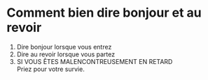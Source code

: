 # Comment bien dire bonjour et au revoir

1. Dire bonjour lorsque vous entrez
2. Dire au revoir lorsque vous partez
3. SI VOUS ÊTES MALENCONTREUSEMENT EN RETARD\
  Priez pour votre survie.
